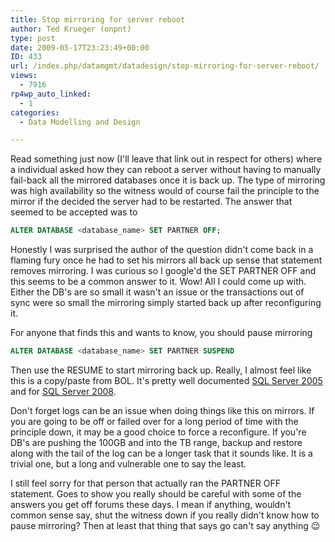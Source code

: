 ```yaml
---
title: Stop mirroring for server reboot
author: Ted Krueger (onpnt)
type: post
date: 2009-05-17T23:23:49+00:00
ID: 433
url: /index.php/datamgmt/datadesign/stop-mirroring-for-server-reboot/
views:
  - 7916
rp4wp_auto_linked:
  - 1
categories:
  - Data Modelling and Design

---
```

Read something just now (I'll leave that link out in respect for others) where a individual asked how they can reboot a server without having to manually fail-back all the mirrored databases once it is back up. The type of mirroring was high availability so the witness would of course fail the principle to the mirror if the decided the server had to be restarted. The answer that seemed to be accepted was to 

```sql
ALTER DATABASE <database_name> SET PARTNER OFF;
```
Honestly I was surprised the author of the question didn't come back in a flaming fury once he had to set his mirrors all back up sense that statement removes mirroring. I was curious so I google'd the SET PARTNER OFF and this seems to be a common answer to it. Wow! All I could come up with. Either the DB's are so small it wasn't an issue or the transactions out of sync were so small the mirroring simply started back up after reconfiguring it.

For anyone that finds this and wants to know, you should pause mirroring

```sql
ALTER DATABASE <database_name> SET PARTNER SUSPEND
```
Then use the RESUME to start mirroring back up. Really, I almost feel like this is a copy/paste from BOL. It's pretty well documented [SQL Server 2005][1] and for [SQL Server 2008][2]. 

Don't forget logs can be an issue when doing things like this on mirrors. If you are going to be off or failed over for a long period of time with the principle down, it may be a good choice to force a reconfigure. If you're DB's are pushing the 100GB and into the TB range, backup and restore along with the tail of the log can be a longer task that it sounds like. It is a trivial one, but a long and vulnerable one to say the least. 

I still feel sorry for that person that actually ran the PARTNER OFF statement. Goes to show you really should be careful with some of the answers you get off forums these days. I mean if anything, wouldn't common sense say, shut the witness down if you really didn't know how to pause mirroring? Then at least that thing that says go can't say anything 😉

 [1]: http://msdn.microsoft.com/en-us/library/ms190664(SQL.90).aspx
 [2]: http://msdn.microsoft.com/en-us/library/ms190664.aspx